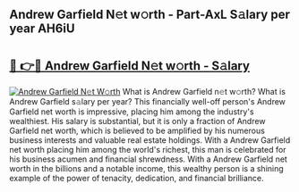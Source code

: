 ## Andrew Garfield N𝚎t w𝚘rth - Part-AxL S𝚊lary per year AH6iU

# <h2><a href="http://gc3por.nevu.top/?p=Andrew+Garfield">🔗 👉🔴 Andrew Garfield N𝚎t w𝚘rth - S𝚊lary</a></h2>

[![Andrew Garfield N𝚎t W𝚘rth](https://i.imgur.com/Oavwk0R.jpeg)](http://gc3por.nevu.top/?p=Andrew+Garfield)
What is Andrew Garfield n𝚎t w𝚘rth? What is Andrew Garfield s𝚊lary per year?
This financially well-off person's Andrew Garfield net worth is impressive, placing him among the industry's wealthiest. His salary is substantial, but it is only a fraction of Andrew Garfield net worth, which is believed to be amplified by his numerous business interests and valuable real estate holdings. With a Andrew Garfield net worth placing him among the world's richest, this man is celebrated for his business acumen and financial shrewdness. With a Andrew Garfield net worth in the billions and a notable income, this wealthy person is a shining example of the power of tenacity, dedication, and financial brilliance.
